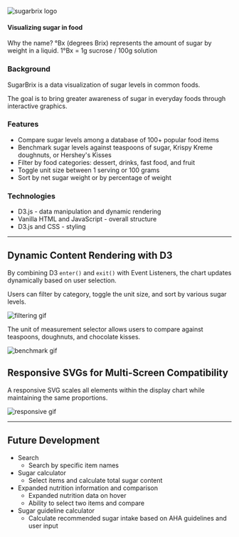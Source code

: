 ![sugarbrix logo](https://res.cloudinary.com/adrienne/image/upload/c_scale,w_220/v1507178537/sugarbrix/sugarbrix_logo_darker.png)

#### Visualizing sugar in food

Why the name? °Bx (degrees Brix) represents the amount of sugar by weight in a liquid. 1°Bx = 1g sucrose / 100g solution

### Background

SugarBrix is a data visualization of sugar levels in common foods.

The goal is to bring greater awareness of sugar in everyday foods through interactive graphics.

### Features

+ Compare sugar levels among a database of 100+ popular food items
+ Benchmark sugar levels against teaspoons of sugar, Krispy Kreme doughnuts, or Hershey's Kisses
+ Filter by food categories: dessert, drinks, fast food, and fruit
+ Toggle unit size between 1 serving or 100 grams
+ Sort by net sugar weight or by percentage of weight

### Technologies

+ D3.js - data manipulation and dynamic rendering
+ Vanilla HTML and JavaScript - overall structure
+ D3.js and CSS - styling

---
## Dynamic Content Rendering with D3

By combining D3 `enter()` and `exit()` with Event Listeners, the chart updates dynamically based on user selection.

Users can filter by category, toggle the unit size, and sort by various sugar levels.

![filtering gif](https://res.cloudinary.com/adrienne/image/upload/v1507312290/sugarbrix/filtering.gif)

The unit of measurement selector allows users to compare against teaspoons, doughnuts, and chocolate kisses.

![benchmark gif](https://res.cloudinary.com/adrienne/image/upload/v1507312289/sugarbrix/changing_benchmark.gif)

## Responsive SVGs for Multi-Screen Compatibility

A responsive SVG scales all elements within the display chart while maintaining the same proportions.

![responsive gif](https://res.cloudinary.com/adrienne/image/upload/q_70/v1507312044/sugarbrix/responsive_svg.gif)

---
## Future Development
 + Search
    + Search by specific item names
 + Sugar calculator
    + Select items and calculate total sugar content
 + Expanded nutrition information and comparison
    + Expanded nutrition data on hover
    + Ability to select two items and compare
 + Sugar guideline calculator
    + Calculate recommended sugar intake based on AHA guidelines and user input
